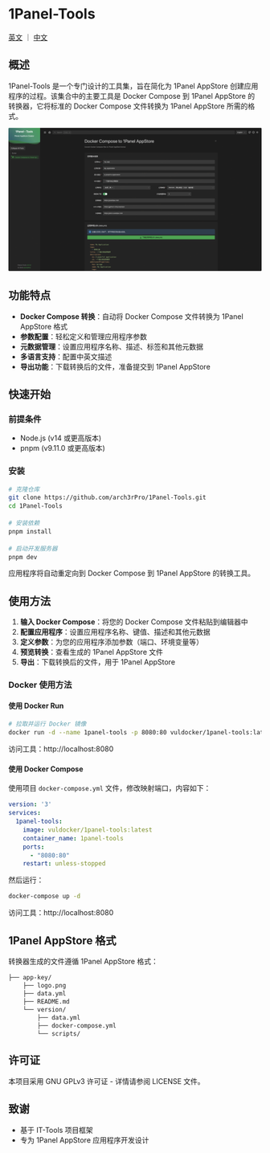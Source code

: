 # 1Panel-Tools

[英文](README_en.md) ｜ [中文](README.md)
## 概述

1Panel-Tools 是一个专门设计的工具集，旨在简化为 1Panel AppStore 创建应用程序的过程。该集合中的主要工具是 Docker Compose 到 1Panel AppStore 的转换器，它将标准的 Docker Compose 文件转换为 1Panel AppStore 所需的格式。

![1Panel-Tools](./public/1Panel-Tools.png) 

## 功能特点

- **Docker Compose 转换**：自动将 Docker Compose 文件转换为 1Panel AppStore 格式
- **参数配置**：轻松定义和管理应用程序参数
- **元数据管理**：设置应用程序名称、描述、标签和其他元数据
- **多语言支持**：配置中英文描述
- **导出功能**：下载转换后的文件，准备提交到 1Panel AppStore

## 快速开始

### 前提条件

- Node.js (v14 或更高版本)
- pnpm (v9.11.0 或更高版本)

### 安装

```bash
# 克隆仓库
git clone https://github.com/arch3rPro/1Panel-Tools.git
cd 1Panel-Tools

# 安装依赖
pnpm install

# 启动开发服务器
pnpm dev
```

应用程序将自动重定向到 Docker Compose 到 1Panel AppStore 的转换工具。

## 使用方法

1. **输入 Docker Compose**：将您的 Docker Compose 文件粘贴到编辑器中
2. **配置应用程序**：设置应用程序名称、键值、描述和其他元数据
3. **定义参数**：为您的应用程序添加参数（端口、环境变量等）
4. **预览转换**：查看生成的 1Panel AppStore 文件
5. **导出**：下载转换后的文件，用于 1Panel AppStore

### Docker 使用方法

#### 使用 Docker Run

```bash
# 拉取并运行 Docker 镜像
docker run -d --name 1panel-tools -p 8080:80 vuldocker/1panel-tools:latest
```

访问工具：http://localhost:8080

#### 使用 Docker Compose

使用项目 `docker-compose.yml` 文件，修改映射端口，内容如下：

```yaml
version: '3'
services:
  1panel-tools:
    image: vuldocker/1panel-tools:latest
    container_name: 1panel-tools
    ports:
      - "8080:80"
    restart: unless-stopped
```

然后运行：

```bash
docker-compose up -d
```

访问工具：http://localhost:8080

## 1Panel AppStore 格式

转换器生成的文件遵循 1Panel AppStore 格式：

```
├── app-key/
    ├── logo.png
    ├── data.yml
    ├── README.md
    └── version/
        ├── data.yml
        ├── docker-compose.yml
        └── scripts/
```

## 许可证

本项目采用 GNU GPLv3 许可证 - 详情请参阅 LICENSE 文件。

## 致谢

- 基于 IT-Tools 项目框架
- 专为 1Panel AppStore 应用程序开发设计